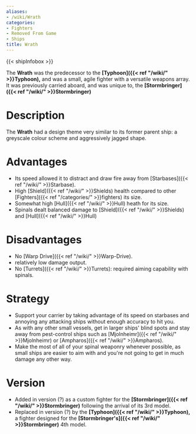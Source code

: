 ```yaml
---
aliases:
- /wiki/Wrath
categories:
- Fighters
- Removed From Game
- Ships
title: Wrath
---  
```


{{< shipInfobox >}} 

The **Wrath** was the predecessor to the **[Typhoon]({{< ref "/wiki/" >}}Typhoon),** and was a small, agile fighter with a versatile weapons array. It was previously carried aboard, and was unique to, the **[Stormbringer]({{< ref "/wiki/" >}}Stormbringer)**

# Description

The **Wrath** had a design theme very similar to its former parent ship: a greyscale colour scheme and aggressively jagged shape.

# Advantages

- Its speed allowed it to distract and draw fire away from [Starbases]({{< ref "/wiki/" >}}Starbase).
- High [Shield]({{< ref "/wiki/" >}}Shields) health compared to other [Fighters]({{< ref "/categories/" >}}fighters) its size.
- Somewhat high [Hull]({{< ref "/wiki/" >}}Hull) heath for its size.
- Spinals dealt balanced damage to [Shield]({{< ref "/wiki/" >}}Shields) and [Hull]({{< ref "/wiki/" >}}Hull)

# Disadvantages

- No [Warp Drive]({{< ref "/wiki/" >}}Warp-Drive).
- relatively low damage output.
- No [Turrets]({{< ref "/wiki/" >}}Turrets): required aiming capability with spinals.

# Strategy

- Support your carrier by taking advantage of its speed on starbases and annoying any attacking ships without enough accuracy to hit you.
- As with any other small vessels, get in larger ships' blind spots and stay away from pest-control ships such as [Mjolnheimr]({{< ref "/wiki/" >}}Mjolnheimr) or [Ampharos]({{< ref "/wiki/" >}}Ampharos).
- Make the most of all of your spinal weaponry whenever possible, as small ships are easier to aim with and you're not going to get in much damage any other way.

# Version

- Added in version (?) as a custom fighter for the **[Stormbringer]({{< ref "/wiki/" >}}Stormbringer)** following the arrival of its 3rd model.
- Replaced in version (?) by the **[Typhoon]({{< ref "/wiki/" >}}Typhoon),** a fighter designed for the **[Stormbringer's]({{< ref "/wiki/" >}}Stormbringer)** 4th model.